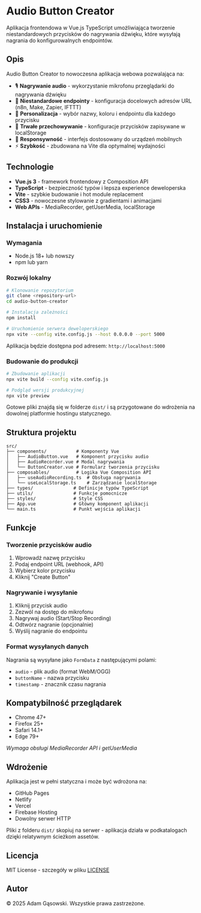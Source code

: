 # Audio Button Creator

Aplikacja frontendowa w Vue.js TypeScript umożliwiająca tworzenie niestandardowych przycisków do nagrywania dźwięku, które wysyłają nagrania do konfigurowalnych endpointów.

## Opis

Audio Button Creator to nowoczesna aplikacja webowa pozwalająca na:

- 🎙️ **Nagrywanie audio** - wykorzystanie mikrofonu przeglądarki do nagrywania dźwięku
- 🎯 **Niestandardowe endpointy** - konfiguracja docelowych adresów URL (n8n, Make, Zapier, IFTTT)
- 🎨 **Personalizacja** - wybór nazwy, koloru i endpointu dla każdego przycisku
- 💾 **Trwałe przechowywanie** - konfiguracje przycisków zapisywane w localStorage
- 📱 **Responsywność** - interfejs dostosowany do urządzeń mobilnych
- ⚡ **Szybkość** - zbudowana na Vite dla optymalnej wydajności

## Technologie

- **Vue.js 3** - framework frontendowy z Composition API
- **TypeScript** - bezpieczność typów i lepsza experience deweloperska
- **Vite** - szybkie budowanie i hot module replacement
- **CSS3** - nowoczesne stylowanie z gradientami i animacjami
- **Web APIs** - MediaRecorder, getUserMedia, localStorage

## Instalacja i uruchomienie

### Wymagania
- Node.js 18+ lub nowszy
- npm lub yarn

### Rozwój lokalny

```bash
# Klonowanie repozytorium
git clone <repository-url>
cd audio-button-creator

# Instalacja zależności
npm install

# Uruchomienie serwera deweloperskiego
npx vite --config vite.config.js --host 0.0.0.0 --port 5000
```

Aplikacja będzie dostępna pod adresem: `http://localhost:5000`

### Budowanie do produkcji

```bash
# Zbudowanie aplikacji
npx vite build --config vite.config.js

# Podgląd wersji produkcyjnej
npx vite preview
```

Gotowe pliki znajdą się w folderze `dist/` i są przygotowane do wdrożenia na dowolnej platformie hostingu statycznego.

## Struktura projektu

```
src/
├── components/           # Komponenty Vue
│   ├── AudioButton.vue   # Komponent przycisku audio
│   ├── AudioRecorder.vue # Modal nagrywania
│   └── ButtonCreator.vue # Formularz tworzenia przycisku
├── composables/          # Logika Vue Composition API
│   ├── useAudioRecording.ts  # Obsługa nagrywania
│   └── useLocalStorage.ts    # Zarządzanie localStorage
├── types/               # Definicje typów TypeScript
├── utils/               # Funkcje pomocnicze
├── styles/              # Style CSS
├── App.vue              # Główny komponent aplikacji
└── main.ts              # Punkt wejścia aplikacji
```

## Funkcje

### Tworzenie przycisków audio
1. Wprowadź nazwę przycisku
2. Podaj endpoint URL (webhook, API)
3. Wybierz kolor przycisku
4. Kliknij "Create Button"

### Nagrywanie i wysyłanie
1. Kliknij przycisk audio
2. Zezwól na dostęp do mikrofonu
3. Nagrywaj audio (Start/Stop Recording)
4. Odtwórz nagranie (opcjonalnie)
5. Wyślij nagranie do endpointu

### Format wysyłanych danych
Nagrania są wysyłane jako `FormData` z następującymi polami:
- `audio` - plik audio (format WebM/OGG)
- `buttonName` - nazwa przycisku
- `timestamp` - znacznik czasu nagrania

## Kompatybilność przeglądarek

- Chrome 47+
- Firefox 25+
- Safari 14.1+
- Edge 79+

*Wymaga obsługi MediaRecorder API i getUserMedia*

## Wdrożenie

Aplikacja jest w pełni statyczna i może być wdrożona na:
- GitHub Pages
- Netlify
- Vercel
- Firebase Hosting
- Dowolny serwer HTTP

Pliki z folderu `dist/` skopiuj na serwer - aplikacja działa w podkatalogach dzięki relatywnym ścieżkom assetów.

## Licencja

MIT License - szczegóły w pliku [LICENSE](LICENSE)

## Autor

© 2025 Adam Gąsowski. Wszystkie prawa zastrzeżone.